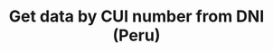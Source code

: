 ---
title: Get data by CUI number from DNI (Peru)
api:
  file: api.json
  operationId: get-data-by-cui-number-peru
hidden: false
---